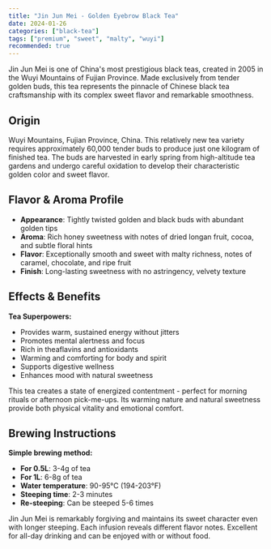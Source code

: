 ```yaml
---
title: "Jin Jun Mei - Golden Eyebrow Black Tea"
date: 2024-01-26
categories: ["black-tea"]
tags: ["premium", "sweet", "malty", "wuyi"]
recommended: true
---
```


Jin Jun Mei is one of China's most prestigious black teas, created in 2005 in the Wuyi Mountains of Fujian Province. Made exclusively from tender golden buds, this tea represents the pinnacle of Chinese black tea craftsmanship with its complex sweet flavor and remarkable smoothness.

## Origin

Wuyi Mountains, Fujian Province, China. This relatively new tea variety requires approximately 60,000 tender buds to produce just one kilogram of finished tea. The buds are harvested in early spring from high-altitude tea gardens and undergo careful oxidation to develop their characteristic golden color and sweet flavor.

## Flavor & Aroma Profile

- **Appearance**: Tightly twisted golden and black buds with abundant golden tips
- **Aroma**: Rich honey sweetness with notes of dried longan fruit, cocoa, and subtle floral hints
- **Flavor**: Exceptionally smooth and sweet with malty richness, notes of caramel, chocolate, and ripe fruit
- **Finish**: Long-lasting sweetness with no astringency, velvety texture

## Effects & Benefits

**Tea Superpowers:**
- Provides warm, sustained energy without jitters
- Promotes mental alertness and focus
- Rich in theaflavins and antioxidants
- Warming and comforting for body and spirit
- Supports digestive wellness
- Enhances mood with natural sweetness

This tea creates a state of energized contentment - perfect for morning rituals or afternoon pick-me-ups. Its warming nature and natural sweetness provide both physical vitality and emotional comfort.

## Brewing Instructions

**Simple brewing method:**
- **For 0.5L**: 3-4g of tea
- **For 1L**: 6-8g of tea
- **Water temperature**: 90-95°C (194-203°F)
- **Steeping time**: 2-3 minutes
- **Re-steeping**: Can be steeped 5-6 times

Jin Jun Mei is remarkably forgiving and maintains its sweet character even with longer steeping. Each infusion reveals different flavor notes. Excellent for all-day drinking and can be enjoyed with or without food.
